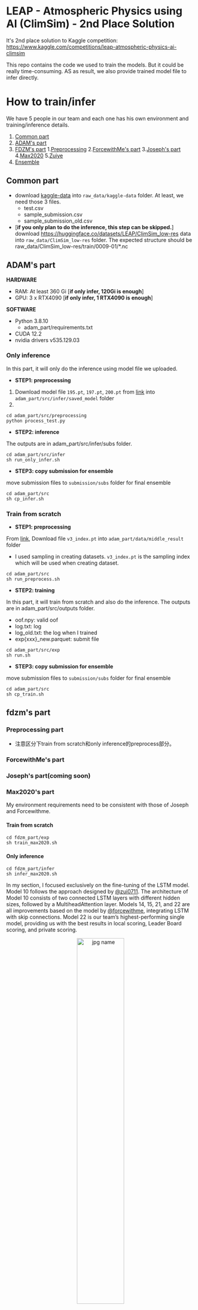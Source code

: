 # LEAP - Atmospheric Physics using AI (ClimSim) - 2nd Place Solution

It's 2nd place solution to Kaggle competition: https://www.kaggle.com/competitions/leap-atmospheric-physics-ai-climsim

This repo contains the code we used to train the models. But it could be really time-consuming. AS as result, we also provide trained model file to infer directly.



# How to train/infer

We have 5 people in our team and each one has his own environment and training/inference details.


1. [Common part](#Common-part)
2. [ADAM's part](#ADAM's-part)
3. [FDZM's part](#fdzm's-part)
    1.[Preprocessing](#preprocessing-part)
    2.[ForcewithMe's part](#forcewithmes-part)
    3.[Joseph's part](#josephs-partcoming-soon)
    4.[Max2020](#max2020s-part)
    5.[Zuiye](#zuiyes-part)
4. [Ensemble](#ensemble-part)
## Common part

- download [kaggle-data](https://www.kaggle.com/competitions/leap-atmospheric-physics-ai-climsim/data) into `raw_data/kaggle-data` folder. At least, we need those 3 files.
    - test.csv
    - sample_submission.csv
    - sample_submission_old.csv
- [**if you only plan to do the inference, this step can be skipped.**] download https://huggingface.co/datasets/LEAP/ClimSim_low-res data into `raw_data/ClimSim_low-res` folder. The expected structure should be raw_data/ClimSim_low-res/train/0009-01/*.nc

## ADAM's part

**HARDWARE**


- RAM: At least 360 Gi [**if only infer, 120Gi is enough**]
- GPU: 3 x RTX4090 [**if only infer, 1 RTX4090 is enough**]

**SOFTWARE**

- Python 3.8.10
    - adam_part/requirements.txt   
- CUDA 12.2
- nvidia drivers v535.129.03

### Only inference

In this part, it will only do the inference using model file we uploaded. 
- **STEP1: preprocessing**

1. Download model file `195.pt`, `197.pt`, `200.pt` from [link](https://www.kaggle.com/datasets/hookman/leap-2nd-prize-models) into `adam_part/src/infer/saved_model` folder
2. 
```
cd adam_part/src/preprocessing
python process_test.py
```
- **STEP2: inference**

The outputs are in adam_part/src/infer/subs folder. 
```
cd adam_part/src/infer
sh run_only_infer.sh
```

- **STEP3: copy submission for ensemble**

move submission files to `submission/subs` folder for final ensemble
```
cd adam_part/src
sh cp_infer.sh
```

### Train from scratch
- **STEP1: preprocessing**

From [link](https://www.kaggle.com/datasets/hookman/leap-2nd-prize-models), Download file `v3_index.pt` into `adam_part/data/middle_result` folder
- I used sampling in creating datasets. `v3_index.pt` is the sampling index which will be used when creating dataset.
```
cd adam_part/src
sh run_preprocess.sh 
```
- **STEP2: training**

In this part, it will train from scratch and also do the inference. The outputs are in adam_part/src/outputs folder. 
- oof.npy: valid oof 
- log.txt: log
- log_old.txt: the log when I trained
- exp{xxx}_new.parquet: submit file

```
cd adam_part/src/exp
sh run.sh
```

- **STEP3: copy submission for ensemble**

move submission files to `submission/subs` folder for final ensemble
```
cd adam_part/src
sh cp_train.sh
```


## fdzm's part

### Preprocessing part
- 注意区分下train from scratch和only inference的preprocess部分。

### ForcewithMe's part 

### Joseph's part(coming soon)

### Max2020's part
My environment requirements need to be consistent with those of Joseph and Forcewithme.

#### Train from scratch

```shell
cd fdzm_part/exp
sh train_max2020.sh 
```
#### Only inference
```shell
cd fdzm_part/infer
sh infer_max2020.sh
```

In my section, I focused exclusively on the fine-tuning of the LSTM model. Model 10 follows the approach designed by [@zui0711](https://www.kaggle.com/zui0711). The architecture of Model 10 consists of two connected LSTM layers with different hidden sizes, followed by a MultiheadAttention layer. Models 14, 15, 21, and 22 are all improvements based on the model by [@forcewithme](https://www.kaggle.com/forcewithme), integrating LSTM with skip connections. Model 22 is our team’s highest-performing single model, providing us with the best results in local scoring, Leader Board scoring, and private scoring.

<div align=center><img src="https://github.com/user-attachments/assets/721c1783-69a1-4d93-9184-c3a52c69211c" alt="jpg name" width="50%"/></div>

Regarding the learning rate schedule, I used a cosine decay learning rate, with decays occurring at three and six epochs.

<div align=center><img src="https://github.com/user-attachments/assets/f21a9ffd-00e5-4a14-9337-d8937e5bf017" alt="jpg name" width="80%"/></div>

For the loss function, I utilized smooth L1 loss with a beta of 0.5.

#### Group Finetune
In deep learning, a continuously discussed topic within multi-objective learning tasks is the interaction between different learning objectives, specifically whether they promote or inhibit each other. In our experiments on the leap dataset, we found that in the early stages of training, seven different target groups promoted each other. However, towards the end of the training, these learning objectives began to interfere with each other, potentially due to complex semantic constraints. 

Inspired by the [top solution from the 2021 VPP competition](https://www.kaggle.com/competitions/ventilator-pressure-prediction/discussion/285320), we divided 368 features into seven groups, six of which are series of measurements of different metrics along the atmospheric column, and one group consists of eight unique single targets. After the training process with 364 full outputs was completed, we fine-tuned these groups again. This allowed each model with different architectures to achieve an improvement ranging from 0.0005 to 0.0015. Due to time and resource constraints, we only fine-tuned each group for one epoch.

### zuiye's part

## Ensemble part

Finally, We use [hill climb](https://www.kaggle.com/competitions/playground-series-s3e3/discussion/379690) to search blend weights.

`submission/blend/weight_df_dict_all_group_all_v10.pt` saves weights of each model.

```
cd submission/blend
python hill_climb_blend.py
```

This will generate `submission/blend/final_blend_v10.parquet` for final submission.

**Model weights are following:**

|exp_id|weight|cv|public leadborad|private leadboard|
|:-:|:-:|:-:|:-:|:-:|
|forcewithme_exp32|0.166556|0.790|0.7865|0.78398|
|forcewithme_exp37|0.158625|0.7896|0.78618|0.78293|
|forcewithme_exp38|0.139194|0.7897|0.78719|0.78362|
|max_exp22|0.120125|0.7908|**0.78793**|**0.78434**|
|Jo_exp912|0.111971|0.78935|0.78562|0.78139|
|max_exp21|0.104738|0.7904|0.78752|0.78425|
|forcewithme_exp39|0.098977|0.789|0.78699|0.78257|
|max_exp14|0.093088|0.7905|0.78641|0.78214|
|max_exp10|0.092157|0.7888|0.78619|0.78213|
|forcewithme_exp40|0.082941|0.7885|0.7853|0.78261|
|max_exp015|0.052500|0.7905|0.78695|0.78244|
|adam_exp197|0.048994|0.7855|0.78269|0.777
|adam_exp200|-0.047132|0.7836|0.78010|0.77434|
|adam_exp195|-0.049875|0.78569|0.78334|0.77753|
|Jo_exp907|-0.083779|0.7855|0.78289|0.77873|
|forcewithme_exp18|-0.089079|0.7890|0.7863|0.78272

